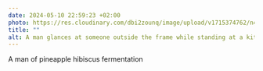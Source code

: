 ```yaml
---
date: 2024-05-10 22:59:23 +02:00
photo: https://res.cloudinary.com/dbi2zounq/image/upload/v1715374762/n4ohn4cpl0slhkl6wtax.jpg
title: ""
alt: A man glances at someone outside the frame while standing at a kitchen counter, his face lit bright orange from the sunset
---
```

A man of pineapple hibiscus fermentation
